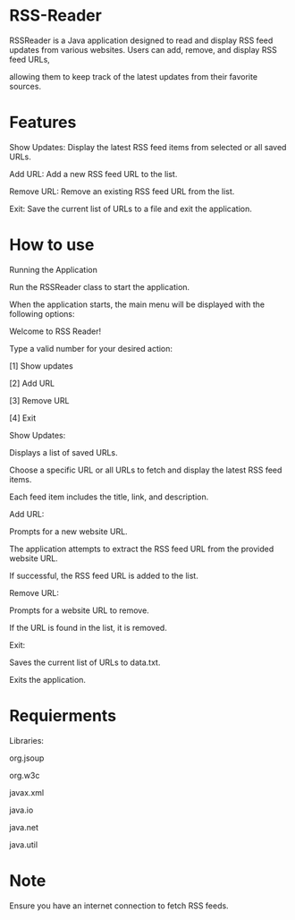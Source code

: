 # RSS-Reader

RSSReader is a Java application designed to read and display RSS feed updates from various websites. Users can add, remove, and display RSS feed URLs, 

allowing them to keep track of the latest updates from their favorite sources.



# Features

Show Updates: Display the latest RSS feed items from selected or all saved URLs.

Add URL: Add a new RSS feed URL to the list.

Remove URL: Remove an existing RSS feed URL from the list.

Exit: Save the current list of URLs to a file and exit the application.


# How to use

Running the Application

Run the RSSReader class to start the application.

When the application starts, the main menu will be displayed with the following options:

Welcome to RSS Reader!

Type a valid number for your desired action:

[1] Show updates

[2] Add URL

[3] Remove URL

[4] Exit


Show Updates:

Displays a list of saved URLs.

Choose a specific URL or all URLs to fetch and display the latest RSS feed items.

Each feed item includes the title, link, and description.

Add URL:

Prompts for a new website URL.

The application attempts to extract the RSS feed URL from the provided website URL.

If successful, the RSS feed URL is added to the list.

Remove URL:

Prompts for a website URL to remove.

If the URL is found in the list, it is removed.

Exit:

Saves the current list of URLs to data.txt.

Exits the application.

# Requierments

Libraries:

org.jsoup 

org.w3c

javax.xml

java.io

java.net

java.util


# Note

Ensure you have an internet connection to fetch RSS feeds.
